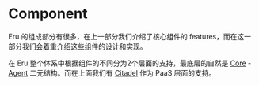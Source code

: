# Component

Eru 的组成部分有很多，在上一部分我们介绍了核心组件的 features，而在这一部分我们会着重介绍这些组件的设计和实现。

在 Eru 整个体系中根据组件的不同分为2个层面的支持，最底层的自然是 [Core](https://github.com/projecteru2/core) - [Agent](https://github.com/projecteru2/agent) 二元结构。而在上面我们有 [Citadel](https://github.com/projecteru2/citadel) 作为 PaaS 层面的支持。

